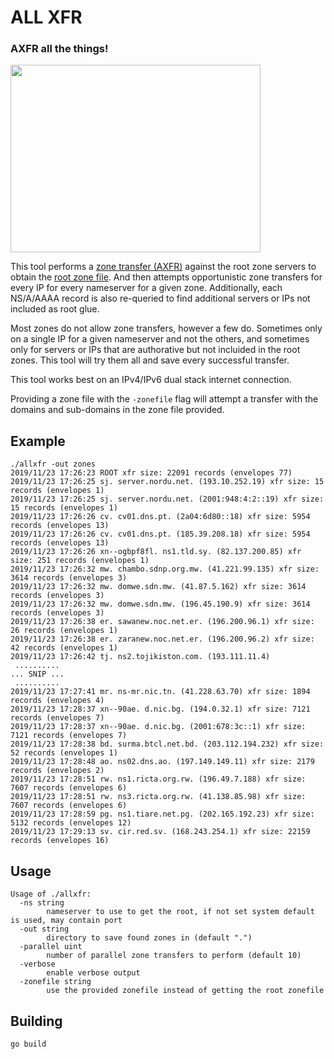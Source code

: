 # ALL XFR

### AXFR all the things!

<img src="https://user-images.githubusercontent.com/164192/69487828-764bc280-0e15-11ea-8f67-41dd27ac32d8.jpg" width="400" height="300">

This tool performs a [zone transfer (AXFR)](https://en.wikipedia.org/wiki/DNS_zone_transfer) against the root zone servers to obtain the [root zone file](https://www.iana.org/domains/root/files). And then attempts opportunistic zone transfers for every IP for every nameserver for a given zone. Additionally, each NS/A/AAAA record is also re-queried to find additional servers or IPs not included as root glue.

Most zones do not allow zone transfers, however a few do. Sometimes only on a single IP for a given nameserver and not the others, and sometimes only for servers or IPs that are authorative but not incluided in the root zones. This tool will try them all and save every successful transfer.

This tool works best on an IPv4/IPv6 dual stack internet connection.

Providing a zone file with the `-zonefile` flag will attempt a transfer with the domains and sub-domains in the zone file provided.

## Example

```
./allxfr -out zones
2019/11/23 17:26:23 ROOT xfr size: 22091 records (envelopes 77)
2019/11/23 17:26:25 sj. server.nordu.net. (193.10.252.19) xfr size: 15 records (envelopes 1)
2019/11/23 17:26:25 sj. server.nordu.net. (2001:948:4:2::19) xfr size: 15 records (envelopes 1)
2019/11/23 17:26:26 cv. cv01.dns.pt. (2a04:6d80::18) xfr size: 5954 records (envelopes 13)
2019/11/23 17:26:26 cv. cv01.dns.pt. (185.39.208.18) xfr size: 5954 records (envelopes 13)
2019/11/23 17:26:26 xn--ogbpf8fl. ns1.tld.sy. (82.137.200.85) xfr size: 251 records (envelopes 1)
2019/11/23 17:26:32 mw. chambo.sdnp.org.mw. (41.221.99.135) xfr size: 3614 records (envelopes 3)
2019/11/23 17:26:32 mw. domwe.sdn.mw. (41.87.5.162) xfr size: 3614 records (envelopes 3)
2019/11/23 17:26:32 mw. domwe.sdn.mw. (196.45.190.9) xfr size: 3614 records (envelopes 3)
2019/11/23 17:26:38 er. sawanew.noc.net.er. (196.200.96.1) xfr size: 26 records (envelopes 1)
2019/11/23 17:26:38 er. zaranew.noc.net.er. (196.200.96.2) xfr size: 42 records (envelopes 1)
2019/11/23 17:26:42 tj. ns2.tojikiston.com. (193.111.11.4) 
 ..........
... SNIP ...
 ..........
2019/11/23 17:27:41 mr. ns-mr.nic.tn. (41.228.63.70) xfr size: 1894 records (envelopes 4)
2019/11/23 17:28:37 xn--90ae. d.nic.bg. (194.0.32.1) xfr size: 7121 records (envelopes 7)
2019/11/23 17:28:37 xn--90ae. d.nic.bg. (2001:678:3c::1) xfr size: 7121 records (envelopes 7)
2019/11/23 17:28:38 bd. surma.btcl.net.bd. (203.112.194.232) xfr size: 52 records (envelopes 1)
2019/11/23 17:28:48 ao. ns02.dns.ao. (197.149.149.11) xfr size: 2179 records (envelopes 2)
2019/11/23 17:28:51 rw. ns1.ricta.org.rw. (196.49.7.188) xfr size: 7607 records (envelopes 6)
2019/11/23 17:28:51 rw. ns3.ricta.org.rw. (41.138.85.98) xfr size: 7607 records (envelopes 6)
2019/11/23 17:28:59 pg. ns1.tiare.net.pg. (202.165.192.23) xfr size: 5132 records (envelopes 12)
2019/11/23 17:29:13 sv. cir.red.sv. (168.243.254.1) xfr size: 22159 records (envelopes 16)
```

## Usage

```
Usage of ./allxfr:
  -ns string
    	nameserver to use to get the root, if not set system default is used, may contain port
  -out string
    	directory to save found zones in (default ".")
  -parallel uint
    	number of parallel zone transfers to perform (default 10)
  -verbose
    	enable verbose output
  -zonefile string
    	use the provided zonefile instead of getting the root zonefile
```

## Building

```
go build
```
